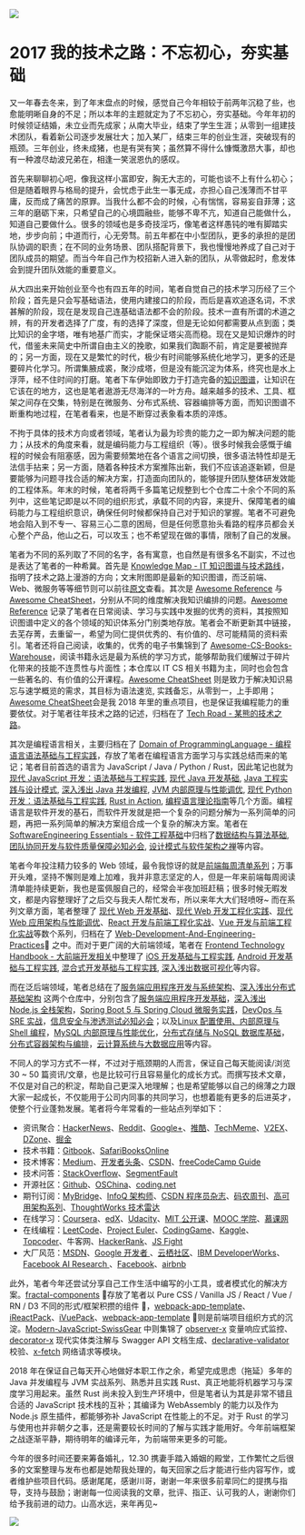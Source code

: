 ![](http://upload-images.jianshu.io/upload_images/1647496-6bede989c09af527.jpg?imageMogr2/auto-orient/strip%7CimageView2/2/w/1240)

# 2017 我的技术之路：不忘初心，夯实基础

又一年春去冬来，到了年末盘点的时候，感觉自己今年相较于前两年沉稳了些，也愈能明晰自身的不足；所以本年的主题就定为了不忘初心，夯实基础。今年年初的时候领证结婚，未立业而先成家；从南大毕业，结束了学生生涯；从零到一组建技术团队，看着新公司逐步发展壮大；加入某厂，结束三年的创业生涯，突破现有的瓶颈。三年创业，终未成猪，也是有哭有笑；虽然算不得什么慷慨激昂大事，却也有一种渡尽劫波兄弟在，相逢一笑泯恩仇的感叹。

首先来聊聊初心吧，像我这样小富即安，胸无大志的，可能也谈不上有什么初心；但是随着眼界与格局的提升，会忧虑于此生一事无成，亦担心自己浅薄而不甘平庸，反而成了痛苦的原罪。当我什么都不会的时候，心有惴惴，容易妄自菲薄；这三年的磨砺下来，只希望自己的心境圆融些，能够不卑不亢，知道自己能做什么，知道自己要做什么。很多的领域也是多奇技淫巧，像笔者这样愚钝的唯有脚踏实地，步步向前；中道而行，心无旁骛。前五年都在中小型团队，更多的承担的是团队协调的职责；在不同的业务场景、团队搭配背景下，我也慢慢地养成了自己对于团队成员的期望。而当今年自己作为校招新人进入新的团队，从零做起时，愈发体会到提升团队效能的重要意义。

从大四出来开始创业至今也有四五年的时间，笔者自觉自己的技术学习历经了三个阶段；首先是只会写基础语法，使用内建接口的阶段，而后是喜欢追逐名词，不求甚解的阶段，现在是发现自己连基础语法都不会的阶段。技术一直有所谓的术道之辨，有的开发者选择了广度，有的选择了深度，但是无论如何都需要从点到面；类比知识的金字塔，唯有地基广而实，才能保证塔尖高而稳。现在又是知识爆炸的时代，借鉴未来简史中所谓自由主义的挽歌，如果我们踟蹰不前，肯定是要被抛弃的；另一方面，现在又是繁忙的时代，极少有时间能够系统化地学习，更多的还是要碎片化学习。所谓集腋成裘，聚沙成塔，但是没有能沉淀为体系，终究也是水上浮萍，经不住时间的打磨。笔者下车伊始即致力于打造完备的[知识图谱](https://parg.co/UHY)，让知识在它该在的地方，这也是笔者遨游无尽海洋的一叶方舟。越来越多的技术、工具、框架之间存在交集，特别是在微服务、分布式系统、容器编排等方面，而知识图谱不断重构地过程，在笔者看来，也是不断穿过表象看本质的淬炼。

不拘于具体的技术方向或者领域，笔者认为最为珍贵的能力之一即为解决问题的能力；从技术的角度来看，就是编码能力与工程组织（等）。很多时候我会感慨于编程的时候会有阻塞感，因为需要频繁地在各个语言之间切换，很多语法特性却是无法信手拈来；另一方面，随着各种技术方案推陈出新，我们不应该追逐新颖，但是要能够为问题寻找合适的解决方案，打造面向团队的，能够提升团队整体研发效能的工程体系。年末的时候，笔者将两千多篇笔记规整到七个仓库二十余个不同的系列中，这些笔记即是以不同的组织形式，承载不同的内容，来提升、保障笔者的编码能力与工程组织意识，确保任何时候都保持自己对于知识的掌握。笔者不可避免地会陷入到不专一、容易三心二意的困局，但是任何愿意抬头看路的程序员都会关心整个产品，他山之石，可以攻玉；也不希望现在做的事情，限制了自己的发展。

笔者为不同的系列取了不同的名字，各有寓意，也自然是有很多名不副实，不过也是表达了笔者的一种希冀。首先是 [Knowledge Map - IT 知识图谱与技术路线](https://parg.co/UHY)，指明了技术之路上漫游的方向；文末附图即是最新的知识图谱，而泛前端、Web、微服务等等细节则可以前往[原文](https://parg.co/UHY)查看。其次是 [Awesome Reference](https://parg.co/URL) 与 [Awesome CheatSheet](https://parg.co/URv)，分别从不同的维度解决我知识编排的问题。[Awesome Reference](https://parg.co/URL) 记录了笔者在日常阅读、学习与实践中发掘的优秀的资料，其按照知识图谱中定义的各个领域的知识体系分门别类地存放。笔者会不断更新其中链接，去芜存菁，去重留一，希望为同仁提供优秀的、有价值的、尽可能精简的资料索引。笔者还将自己阅读，收集的，优秀的电子书集锦到了 [Awesome-CS-Books-Warehouse](https://github.com/wxyyxc1992/Awesome-CS-Books-Warehouse)，阅读书籍永远是最为系统的学习方式，能够帮助我们缓解过于碎片化带来的技能不连贯性与片面性；本仓库以 IT CS 相关书籍为主，同时也会包含一些著名的、有价值的公开课程。[Awesome CheatSheet](https://parg.co/URv) 则是致力于解决知识易忘与速学概览的需求，其目标为语法速览, 实践备忘，从零到一，上手即用；[Awesome CheatSheet](https://parg.co/URv)会是我 2018 年里的重点项目，也是保证我编程能力的重要依仗。对于笔者往年技术之路的记述，归档在了 [Tech Road - 某熊的技术之路](https://parg.co/UR9)。

其次是编程语言相关，主要归档在了 [Domain of ProgrammingLanguage - 编程语言语法基础与工程实践](https://parg.co/URy)，存放了笔者在编程语言方面学习与实践总结而来的笔记；笔者目前首选的语言为 JavaScript / Java / Python / Rust，因此笔记也就为[现代 JavaScript 开发：语法基础与工程实践](https://github.com/wxyyxc1992/Domain-of-ProgrammingLanguage/blob/master/JavaScript/Modern-JavaScript-Development-Foundation), [现代 Java 开发基础](https://github.com/wxyyxc1992/Domain-of-ProgrammingLanguage/blob/master/Java/Modern-Java-Development-Foundation), [Java 工程实践与设计模式](https://github.com/wxyyxc1992/Domain-of-ProgrammingLanguage/blob/master/Java/Java-Engineering-Practices-And-Design-Pattern), [深入浅出 Java 并发编程](https://github.com/wxyyxc1992/Domain-of-ProgrammingLanguage/blob/master/Java/Head-First-Java-Concurrent-Programming), [JVM 内部原理与性能调优](https://github.com/wxyyxc1992/Domain-of-ProgrammingLanguage/blob/master/Java/JVM-And-Performance-Tunning), [现代 Python 开发：语法基础与工程实践](https://github.com/wxyyxc1992/Domain-of-ProgrammingLanguage/blob/master/Python/Modern-Python-Development-Foundation), [Rust in Action](https://github.com/wxyyxc1992/Domain-of-ProgrammingLanguage/blob/master/Rust/Rust-In-Action), [编程语言理论指南](https://github.com/wxyyxc1992/Domain-of-ProgrammingLanguage/blob/master/ProgrammingLanguage-Theory-Primer)等几个方面。编程语言是软件开发的基石，而软件开发就是把一个复杂的问题分解为一系列简单的问题，再把一系列简单的解决方案组合成一个复杂的解决方案。笔者在 [SoftwareEngineering Essentials - 软件工程基础](https://parg.co/URe)中归档了[数据结构与算法基础](https://github.com/wxyyxc1992/SoftwareEngineering-Essentials/tree/master/DataStructure-And-Algorithm-Fundamentals), [团队协同开发与软件质量保障必知必会](https://github.com/wxyyxc1992/SoftwareEngineering-Essentials/tree/master/Essentials-of-Collaborative-Development-And-Quality-Assurance), [设计模式与软件架构之禅](https://github.com/wxyyxc1992/SoftwareEngineering-Essentials/blob/master)等内容。

笔者今年投注精力较多的 Web 领域，最令我惊讶的就是[前端每周清单系列](https://parg.co/bh1)；万事开头难，坚持不懈则是难上加难，我并非意志坚定的人，但是一年来前端每周阅读清单能持续更新，我也是蛮佩服自己的，经常会半夜加班赶稿；很多时候无暇发文，都是内容整理好了之后交与我夫人帮忙发布，所以来年大大们轻喷呀~ 而在系列文章方面，笔者整理了 [现代 Web 开发基础](https://github.com/wxyyxc1992/Web-Development-And-Engineering-Practices/tree/master/Modern-Web-Development-Foundation)、[现代 Web 开发工程化实践](https://parg.co/Ubt)、[现代 Web 应用架构与性能调优](https://parg.co/UGZ)、[React 开发与前端工程化实战](https://github.com/wxyyxc1992/Web-Development-And-Engineering-Practices/tree/master/React-And-Frontend-Engineering)、[Vue 开发与前端工程化实战](https://github.com/wxyyxc1992/Web-Development-And-Engineering-Practices/tree/master/Vue-And-Frontend-Engineering)等数个系列，归档在了 [Web-Development-And-Engineering-Practices](https://parg.co/bMe) 之中。而对于更广阔的大前端领域，笔者在 [Frontend Technology Handbook - 大前端开发相关](https://github.com/wxyyxc1992/FrontendTechnology-Handbook)中整理了 [iOS 开发基础与工程实践](https://github.com/wxyyxc1992/FrontendTechnology-Handbook/blob/master/iOS-Development-And-Engineering-Practices), [Android 开发基础与工程实践](https://github.com/wxyyxc1992/FrontendTechnology-Handbook/blob/master/Android-Development-And-Engineering-Practices), [混合式开发基础与工程实践](https://github.com/wxyyxc1992/FrontendTechnology-Handbook/blob/master/Hybrid-Development-And-Engineering-Practices), [深入浅出数据可视化](https://github.com/wxyyxc1992/FrontendTechnology-Handbook/blob/master/Head-First-Data-Visualization)等内容。

而在泛后端领域，笔者总结在了[服务端应用程序开发与系统架构](https://parg.co/bvT)、[深入浅出分布式基础架构](https://parg.co/URz) 这两个仓库中，分别包含了[服务端应用程序开发基础](https://github.com/wxyyxc1992/ServerSideApplication-Development-And-System-Architecture/blob/master/ServerSide-Application-Development-Fundamentals)，[深入浅出 Node.js 全栈架构](https://github.com/wxyyxc1992/ServerSideApplication-Development-And-System-Architecture/blob/master/Head-First-Full-Stack-Node.js)，[Spring Boot 5 与 Spring Cloud 微服务实践](https://github.com/wxyyxc1992/ServerSideApplication-Development-And-System-Architecture/blob/master/Spring-Boot-And-Spring-Cloud-MicroService)，[DevOps 与 SRE 实战](https://github.com/wxyyxc1992/ServerSideApplication-Development-And-System-Architecture/blob/master/DevOps-And-SRE-In-Action)，[信息安全与渗透测试必知必会](https://github.com/wxyyxc1992/ServerSideApplication-Development-And-System-Architecture/blob/master/Essentials-Of-InfoSecurity-And-PenTest)；以及[Linux 配置使用、内部原理与 Shell 编程](https://github.com/wxyyxc1992/Head-First-Distributed-Infrastructure/blob/master/Linux-Fundamentals-And-ShellProgramming)，[MySQL 内部原理与性能优化](https://github.com/wxyyxc1992/Head-First-Distributed-Infrastructure/blob/master/MySQL-Foundation-And-Optimization)，[分布式存储与 NoSQL 数据库基础](https://github.com/wxyyxc1992/Head-First-Distributed-Infrastructure/blob/master/DistributedStorage-And-NoSQL-DataBase-Fundamentals)，[分布式容器架构与编排](https://github.com/wxyyxc1992/Head-First-Distributed-Infrastructure/blob/master/Distributed-Container-Infrastructure-And-Orchestration)，[云计算系统与大数据应用](https://github.com/wxyyxc1992/Head-First-Distributed-Infrastructure/blob/master/Cloud-Computing-Systems-And-BigData-Applications)等内容。

不同人的学习方式不一样，不过对于瓶颈期的人而言，保证自己每天能阅读/浏览 30 ~ 50 篇资讯/文章，也是比较可行且容易量化的成长方式。而撰写技术文章，不仅是对自己的积淀，帮助自己更深入地理解；也是希望能够以自己的绵薄之力跟大家一起成长，不仅能用于公司内同事的共同学习，也想着能有更多的后进英才，使整个行业蓬勃发展。笔者将今年常看的一些站点列举如下：

* 资讯聚合：[HackerNews](https://news.ycombinator.com/news)、[Reddit](https://www.reddit.com/)、[Google+](plus.google.com)、[推酷](tuicool.com)、[TechMeme](https://www.techmeme.com/)、[V2EX](https://www.v2ex.com/)、[DZone](dzone.com)、[掘金](https://gold.xitu.io/)
* 技术书籍：[Gitbook](https://www.gitbook.com/)、[SafariBooksOnline](https://www.safaribooksonline.com/)
* 技术博客：[Medium](https://medium.com)、[开发者头条](https://toutiao.io)、[CSDN](http://www.csdn.net/)、[freeCodeCamp Guide](https://guide.freecodecamp.org/agile)
* 技术问答：[StackOverflow](https://stackoverflow.com/)、[SegmentFault](https://segmentfault.com/)
* 开源社区：[Github](https://github.com/)、[OSChina](https://git.oschina.net/)、[coding.net](https://coding.net)
* 期刊订阅：[MyBridge](mybridge.co)、[InfoQ 架构师](www.infoq.com/cn)、[CSDN 程序员杂志]()、[码农周刊](http://weekly.manong.io/)、[高可用架构系列](http://www.ituring.com.cn/search?q=%E9%AB%98%E5%8F%AF%E7%94%A8%E6%9E%B6%E6%9E%84&type=)、[ThoughtWorks 技术雷达](https://assets.thoughtworks.com/assets/technology-radar-apr-2016-cn.pdf)
* 在线学习：[Coursera](https://www.coursera.org/)、[edX](https://www.edx.org/)、[Udacity](https://cn.udacity.com/)、[MIT 公开课](https://ocw.mit.edu/index.htm)、[MOOC 学院](http://mooc.guokr.com/course/)、[慕课网](http://www.imooc.com/)
* 在线编程：[LeetCode](https://leetcode.com/)、[Project Euler](https://projecteuler.net/)、[CodingGame](https://www.codingame.com/start)、[Kaggle](https://www.kaggle.com/)、[Topcoder](https://www.topcoder.com/)、牛客网、[HackerRank](https://www.hackerrank.com/)、[JS Fight](https://jsfight.club/)
* 大厂风范：[MSDN](https://msdn.microsoft.com/zh-cn)、[Google 开发者 ](https://developers.google.cn/)、[云栖社区](https://yq.aliyun.com/)、[IBM DeveloperWorks](http://www.ibm.com/developerworks/)、[Facebook AI Research ](https://research.fb.com/ai-helps-facebooks-internet-drones-find-where-the-people-are/)、[Facebook](https://code.facebook.com/posts/)、[airbnb](http://nerds.airbnb.com/)

此外，笔者今年还尝试分享自己工作生活中编写的小工具，或者模式化的解决方案。[fractal-components](https://github.com/wxyyxc1992/fractal-components)  存放了笔者以 Pure CSS / Vanilla JS / React / Vue / RN / D3 不同的形式/框架积攒的组件 ，[webpack-app-template](https://github.com/wxyyxc1992/webpack-app-template)、[iReactPack](https://github.com/wxyyxc1992/iReactPack)、[iVuePack](https://github.com/wxyyxc1992/iVuePack)、[webpack-app-template](https://github.com/wxyyxc1992/webpack-app-template)  则是前端项目组织方式的沉淀。[Modern-JavaScript-SwissGear](https://github.com/wxyyxc1992/Modern-JavaScript-SwissGear) 中则集锦了 [observer-x](https://github.com/wxyyxc1992/Modern-JavaScript-SwissGear/tree/master/observer-x) 变量响应式监控、[decorator-x](https://github.com/wxyyxc1992/Modern-JavaScript-SwissGear/tree/master/decorator-x) 现代实体类注解与 Swagger API 文档生成、[declarative-validator](https://github.com/wxyyxc1992/Modern-JavaScript-SwissGear/tree/master/declarative-validator) 校验、[x-fetch](https://github.com/wxyyxc1992/Modern-JavaScript-SwissGear/tree/master/x-fetch) 网络请求等模块。

2018 年在保证自己每天开心地做好本职工作之余，希望完成思虑（拖延）多年的 Java 并发编程与 JVM 实战系列、熟悉并且实践 Rust、真正地能将机器学习与深度学习用起来。虽然 Rust 尚未投入到生产环境中，但是笔者认为其是非常不错且合适的 JavaScript 技术栈的互补；其编译为 WebAssembly 的能力以及作为 Node.js 原生插件，都能够弥补 JavaScript 在性能上的不足。对于 Rust 的学习与使用也并非朝夕之事，还是需要较长时间的了解与实践才能用好。今年前端框架之战逐渐平静，期待明年的编译元年，为前端带来更多的可能。

今年的很多时间还要来筹备婚礼，12.30 携妻手踏入婚姻的殿堂，工作繁忙之后很多的文案整理与发布也都是她帮我处理的，每天回家之后才能进行些内容写作，或者维护些项目代码。感谢尾尾，感谢川哥，谢谢一年来很多前辈同仁的提携与指导，支持与鼓励；谢谢每一位阅读我的文章，批评、指正、认可我的人，谢谢你们给予我前进的动力。山高水远，来年再见~

![](https://camo.githubusercontent.com/67fb4a94d96b896206bfd4b527d680f91e7d58ef/68747470733a2f2f706172672e636f2f555a31)
